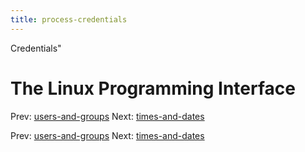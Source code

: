 ```yaml
---
title: process-credentials
---
```


Credentials"

# The Linux Programming Interface

Prev: [users-and-groups](users-and-groups.md)
Next: [times-and-dates](times-and-dates.md)

Prev: [users-and-groups](users-and-groups.md)
Next: [times-and-dates](times-and-dates.md)
